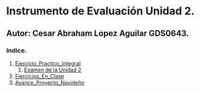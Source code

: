 # Instrumento de Evaluación Unidad 2.

## Autor: Cesar Abraham Lopez Aguilar GDS0643.

### Indice.

1. [Ejercicio_Practico_Integral](#Introducción)
    1. [Examen de la Unidad 2](#/Ejercicio_Practico_Integral/examen_de_la_unidad_2)
2. [Ejercicios_En_Clase](#Desarrollo)
3. [Avance_Proyecto_Navideño](#Conclusión)
